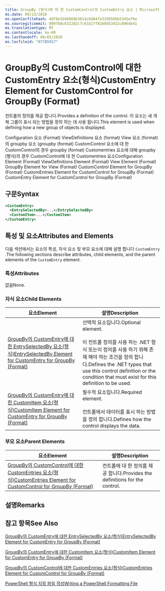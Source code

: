 ```yaml
---
title: GroupBy (형식)에 대 한 CustomControl의 CustomEntry 요소 | Microsoft Docs
ms.date: 09/13/2016
ms.openlocfilehash: 4df8e5b96868b3814c6d84fa329950bb5345ef6e
ms.sourcegitcommit: 0907b8c6322d2c7c61b17f8168d53452c8964b41
ms.translationtype: MT
ms.contentlocale: ko-KR
ms.lasthandoff: 08/05/2020
ms.locfileid: "87785917"
---
```

# <a name="customentry-element-for-customcontrol-for-groupby-format"></a><span data-ttu-id="52118-102">GroupBy의 CustomControl에 대한 CustomEntry 요소(형식)</span><span class="sxs-lookup"><span data-stu-id="52118-102">CustomEntry Element for CustomControl for GroupBy (Format)</span></span>

<span data-ttu-id="52118-103">컨트롤의 정의를 제공 합니다.</span><span class="sxs-lookup"><span data-stu-id="52118-103">Provides a definition of the control.</span></span> <span data-ttu-id="52118-104">이 요소는 새 개체 그룹이 표시 되는 방법을 정의 하는 데 사용 됩니다.</span><span class="sxs-lookup"><span data-stu-id="52118-104">This element is used when defining how a new group of objects is displayed.</span></span>

<span data-ttu-id="52118-105">Configuration 요소 (Format) ViewDefinitions 요소 (format) View 요소 (format)의 groupby 요소 (groupby (format) CustomControl 요소에 대 한 CustomControl의 경우 groupby (format) Customentries 요소에 대해 groupby (형식)의 경우 CustomControl에 대 한 Customentries 요소</span><span class="sxs-lookup"><span data-stu-id="52118-105">Configuration Element (Format) ViewDefinitions Element (Format) View Element (Format) GroupBy Element for View (Format) CustomControl Element for GroupBy (Format) CustomEntries Element for CustomControl for GroupBy (Format) CustomEntry Element for CustomControl for GroupBy (Format)</span></span>

## <a name="syntax"></a><span data-ttu-id="52118-106">구문</span><span class="sxs-lookup"><span data-stu-id="52118-106">Syntax</span></span>

```xml
<CustomEntry>
  <EntrySelectedBy>...</EntrySelectedBy>
  <CustomItem>...</CustomItem>
</CustomEntry>
```

## <a name="attributes-and-elements"></a><span data-ttu-id="52118-107">특성 및 요소</span><span class="sxs-lookup"><span data-stu-id="52118-107">Attributes and Elements</span></span>

<span data-ttu-id="52118-108">다음 섹션에서는 요소의 특성, 자식 요소 및 부모 요소에 대해 설명 합니다 `CustomEntry` .</span><span class="sxs-lookup"><span data-stu-id="52118-108">The following sections describe attributes, child elements, and the parent elements of the `CustomEntry` element.</span></span>

### <a name="attributes"></a><span data-ttu-id="52118-109">특성</span><span class="sxs-lookup"><span data-stu-id="52118-109">Attributes</span></span>

<span data-ttu-id="52118-110">없음</span><span class="sxs-lookup"><span data-stu-id="52118-110">None.</span></span>

### <a name="child-elements"></a><span data-ttu-id="52118-111">자식 요소</span><span class="sxs-lookup"><span data-stu-id="52118-111">Child Elements</span></span>

|<span data-ttu-id="52118-112">요소</span><span class="sxs-lookup"><span data-stu-id="52118-112">Element</span></span>|<span data-ttu-id="52118-113">설명</span><span class="sxs-lookup"><span data-stu-id="52118-113">Description</span></span>|
|-------------|-----------------|
|[<span data-ttu-id="52118-114">GroupBy의 CustomEntry에 대한 EntrySelectedBy 요소(형식)</span><span class="sxs-lookup"><span data-stu-id="52118-114">EntrySelectedBy Element for CustomEntry for GroupBy (Format)</span></span>](./entryselectedby-element-for-customentry-for-groupby-format.md)|<span data-ttu-id="52118-115">선택적 요소입니다.</span><span class="sxs-lookup"><span data-stu-id="52118-115">Optional element.</span></span><br /><br /> <span data-ttu-id="52118-116">이 컨트롤 정의를 사용 하는 .NET 형식 또는이 정의를 사용 하기 위해 존재 해야 하는 조건을 정의 합니다.</span><span class="sxs-lookup"><span data-stu-id="52118-116">Defines the .NET types that use this control definition or the condition that must exist for this definition to be used.</span></span>|
|[<span data-ttu-id="52118-117">GroupBy의 CustomEntry에 대한 CustomItem 요소(형식)</span><span class="sxs-lookup"><span data-stu-id="52118-117">CustomItem Element for CustomEntry for GroupBy (Format)</span></span>](./customitem-element-for-customentry-for-groupby-format.md)|<span data-ttu-id="52118-118">필수적 요소입니다.</span><span class="sxs-lookup"><span data-stu-id="52118-118">Required element.</span></span><br /><br /> <span data-ttu-id="52118-119">컨트롤에서 데이터를 표시 하는 방법을 정의 합니다.</span><span class="sxs-lookup"><span data-stu-id="52118-119">Defines how the control displays the data.</span></span>|

### <a name="parent-elements"></a><span data-ttu-id="52118-120">부모 요소</span><span class="sxs-lookup"><span data-stu-id="52118-120">Parent Elements</span></span>

|<span data-ttu-id="52118-121">요소</span><span class="sxs-lookup"><span data-stu-id="52118-121">Element</span></span>|<span data-ttu-id="52118-122">설명</span><span class="sxs-lookup"><span data-stu-id="52118-122">Description</span></span>|
|-------------|-----------------|
|[<span data-ttu-id="52118-123">GroupBy의 CustomControl에 대한 CustomEntries 요소(형식)</span><span class="sxs-lookup"><span data-stu-id="52118-123">CustomEntries Element for CustomControl for GroupBy (Format)</span></span>](./customentries-element-for-customcontrol-for-groupby-format.md)|<span data-ttu-id="52118-124">컨트롤에 대 한 정의를 제공 합니다.</span><span class="sxs-lookup"><span data-stu-id="52118-124">Provides the definitions for the control.</span></span>|

## <a name="remarks"></a><span data-ttu-id="52118-125">설명</span><span class="sxs-lookup"><span data-stu-id="52118-125">Remarks</span></span>

## <a name="see-also"></a><span data-ttu-id="52118-126">참고 항목</span><span class="sxs-lookup"><span data-stu-id="52118-126">See Also</span></span>

[<span data-ttu-id="52118-127">GroupBy의 CustomEntry에 대한 EntrySelectedBy 요소(형식)</span><span class="sxs-lookup"><span data-stu-id="52118-127">EntrySelectedBy Element for CustomEntry for GroupBy (Format)</span></span>](./entryselectedby-element-for-customentry-for-groupby-format.md)

[<span data-ttu-id="52118-128">GroupBy의 CustomEntry에 대한 CustomItem 요소(형식)</span><span class="sxs-lookup"><span data-stu-id="52118-128">CustomItem Element for CustomEntry for GroupBy (Format)</span></span>](./customitem-element-for-customentry-for-groupby-format.md)

[<span data-ttu-id="52118-129">GroupBy의 CustomControl에 대한 CustomEntries 요소(형식)</span><span class="sxs-lookup"><span data-stu-id="52118-129">CustomEntries Element for CustomControl for GroupBy (Format)</span></span>](./customentries-element-for-customcontrol-for-groupby-format.md)

[<span data-ttu-id="52118-130">PowerShell 형식 지정 파일 작성</span><span class="sxs-lookup"><span data-stu-id="52118-130">Writing a PowerShell Formatting File</span></span>](./writing-a-powershell-formatting-file.md)
